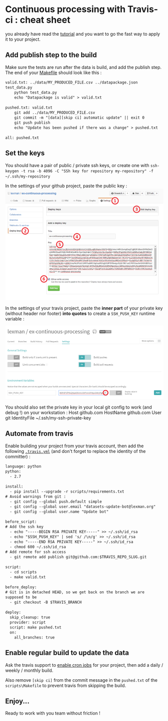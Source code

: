 # Continuous processing with Travis-ci : cheat sheet

you already have read the [tutorial](README.md) and you want to go the fast way to apply it to your project.


## Add publish step to the build
Make sure the tests are run after the data is build, and add the publish step. The end of your [Makefile](scripts/Makefile) should look like this :

    valid.txt: ../data/MY_PRODUCED_FILE.csv ../datapackage.json test_data.py
        python test_data.py
        echo "Datapackage is valid" > valid.txt

    pushed.txt: valid.txt
        git add ../data/MY_PRODUCED_FILE.csv
        git commit -m "[data][skip ci] automatic update" || exit 0
        git push publish
        echo "Update has been pushed if there was a change" > pushed.txt

    all: pushed.txt

## Set the keys
You should have a pair of public / private ssh keys, or create one with ``ssh-keygen -t rsa -b 4096 -C "SSh key for repository my-repository" -f ~/.ssh/my-repository``

In the settings of your github project, paste the public key :
![Add public key to github project](pub_key_github.png)

In the settings of your travis project, paste the **inner part** of your private key (without header nor footer) **into quotes** to create
a ``SSH_PUSH_KEY`` runtime variable :

![set private key in travis](travis_set_key.png)

You should also set the private key in your local git config to work (and debug !) on your workstation  :
    Host github.com
        HostName github.com
        User git
        IdentityFile ~/.ssh/my-ssh-private-key


## Automate from travis
Enable building your project from your travis account, then add the following [``.travis.yml``](.travis.yml) (and 
don't forget to replace the identity of the committer) :

    language: python
    python:
      - 2.7

    install:
      - pip install --upgrade -r scripts/requirements.txt
    # Avoid warnings from git :
      - git config --global push.default simple
      - git config --global user.email "datasets-update-bot@lexman.org"
      - git config --global user.name "Update bot"

    before_script:
    # Add the ssh key
      - echo "-----BEGIN RSA PRIVATE KEY-----" >> ~/.ssh/id_rsa
      - echo "$SSH_PUSH_KEY" | sed 's/ /\n/g' >> ~/.ssh/id_rsa
      - echo "-----END RSA PRIVATE KEY-----" >> ~/.ssh/id_rsa
      - chmod 600 ~/.ssh/id_rsa
    # Add remote for ssh access
      - git remote add publish git@github.com:$TRAVIS_REPO_SLUG.git

    script:
      - cd scripts
      - make valid.txt

    before_deploy:
    # Git is in detached HEAD, so we get back on the branch we are supposed to be
      - git checkout -B $TRAVIS_BRANCH

    deploy:
      skip_cleanup: true
      provider: script
      script: make pushed.txt
      on:
        all_branches: true

## Enable regular build to update the data
Ask the travis support to [enable cron jobs](https://docs.travis-ci.com/user/cron-jobs/) for your project, then add 
a daily / weekly / monthly build.

Also remove ``[skip ci]`` from the commit message in the ``pushed.txt`` of the ``scripts\Makefile`` to prevent travis from skipping the build.

        
## Enjoy...
Ready to work with you team without friction !